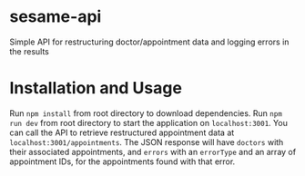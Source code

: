 # sesame-api
Simple API for restructuring doctor/appointment data and logging errors in the results

# Installation and Usage

Run `npm install` from root directory to download dependencies. Run `npm run dev` from root directory to start the application on `localhost:3001`. You can call the API to retrieve restructured appointment data at `localhost:3001/appointments`. The JSON response will have `doctors` with their associated appointments, and `errors` with an `errorType` and an array of appointment IDs, for the appointments found with that error.
